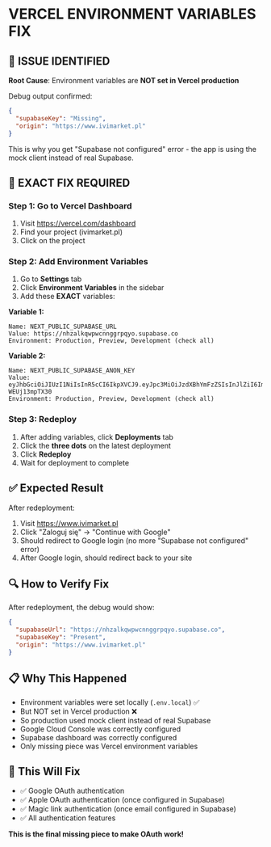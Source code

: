 # VERCEL ENVIRONMENT VARIABLES FIX

## 🚨 ISSUE IDENTIFIED

**Root Cause**: Environment variables are **NOT set in Vercel production**

Debug output confirmed:
```json
{
  "supabaseKey": "Missing",
  "origin": "https://www.ivimarket.pl"
}
```

This is why you get "Supabase not configured" error - the app is using the mock client instead of real Supabase.

## 🔧 EXACT FIX REQUIRED

### Step 1: Go to Vercel Dashboard
1. Visit https://vercel.com/dashboard
2. Find your project (ivimarket.pl)
3. Click on the project

### Step 2: Add Environment Variables
1. Go to **Settings** tab
2. Click **Environment Variables** in the sidebar
3. Add these **EXACT** variables:

**Variable 1:**
```
Name: NEXT_PUBLIC_SUPABASE_URL
Value: https://nhzalkqwpwcnnggrpqyo.supabase.co
Environment: Production, Preview, Development (check all)
```

**Variable 2:**
```
Name: NEXT_PUBLIC_SUPABASE_ANON_KEY
Value: eyJhbGciOiJIUzI1NiIsInR5cCI6IkpXVCJ9.eyJpc3MiOiJzdXBhYmFzZSIsInJlZiI6Im5oemFsa3F3cHdjbm5nZ3JwcXlvIiwicm9sZSI6ImFub24iLCJpYXQiOjE3NTE5MDY1MzksImV4cCI6MjA2NzQ4MjUzOX0.IrnhqEIHfyp6ubvOcK9bgg2uDCatz5-WEUj13mpTX30
Environment: Production, Preview, Development (check all)
```

### Step 3: Redeploy
1. After adding variables, click **Deployments** tab
2. Click the **three dots** on the latest deployment
3. Click **Redeploy**
4. Wait for deployment to complete

## ✅ Expected Result

After redeployment:
1. Visit https://www.ivimarket.pl
2. Click "Zaloguj się" → "Continue with Google"
3. Should redirect to Google login (no more "Supabase not configured" error)
4. After Google login, should redirect back to your site

## 🔍 How to Verify Fix

After redeployment, the debug would show:
```json
{
  "supabaseUrl": "https://nhzalkqwpwcnnggrpqyo.supabase.co",
  "supabaseKey": "Present",
  "origin": "https://www.ivimarket.pl"
}
```

## 📋 Why This Happened

- Environment variables were set locally (`.env.local`) ✅
- But NOT set in Vercel production ❌
- So production used mock client instead of real Supabase
- Google Cloud Console was correctly configured
- Supabase dashboard was correctly configured
- Only missing piece was Vercel environment variables

## 🎯 This Will Fix

- ✅ Google OAuth authentication
- ✅ Apple OAuth authentication (once configured in Supabase)
- ✅ Magic link authentication (once email configured in Supabase)
- ✅ All authentication features

**This is the final missing piece to make OAuth work!**